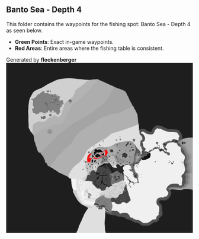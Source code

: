 ## Banto Sea - Depth 4
This folder contains the waypoints for the fishing spot: Banto Sea - Depth 4 as seen below.

- **Green Points**: Exact in-game waypoints.
- **Red Areas**: Entire areas where the fishing table is consistent.

Generated by **flockenberger**
![by_flockenberger](./Preview.png)